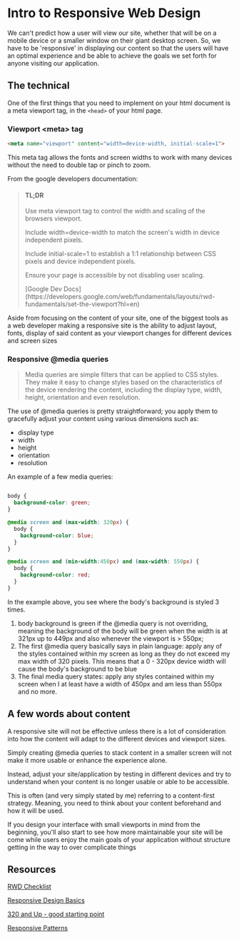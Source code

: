 # Intro to Responsive Web Design

We can't predict how a user will view our site, whether that will be on a mobile device or a smaller window on their giant desktop screen.  So, we have to be 'responsive' in displaying our content so that the users will have an optimal experience and be able to achieve the goals we set forth for anyone visiting our application.

## The technical

One of the first things that you need to implement on your html document is a meta viewport tag, in the `<head>` of your html page.

### Viewport &lt;meta&gt; tag

```html
<meta name="viewport" content="width=device-width, initial-scale=1">
```

This meta tag allows the fonts and screen widths to work with many devices without the need to double tap or pinch to zoom.

From the google developers documentation:

<blockquote>
<h4>TL;DR</h4>

<p>Use meta viewport tag to control the width and scaling of the browsers viewport.</p>

<p>Include width=device-width to match the screen's width in device independent pixels.</p>

<p>Include initial-scale=1 to establish a 1:1 relationship between CSS pixels and device independent pixels.</p>

<p>Ensure your page is accessible by not disabling user scaling.</p>
[Google Dev Docs](https://developers.google.com/web/fundamentals/layouts/rwd-fundamentals/set-the-viewport?hl=en)
</blockquote>

Aside from focusing on the content of your site, one of the biggest tools as a web developer making a responsive site is the ability to adjust layout, fonts, display of said content as your viewport changes for different devices and screen sizes

### Responsive @media queries

<blockquote>
Media queries are simple filters that can be applied to CSS styles. They make it easy to change styles based on the characteristics of the device rendering the content, including the display type, width, height, orientation and even resolution.
</blockquote>

The use of @media queries is pretty straightforward; you apply them to gracefully adjust your content using various dimensions such as:

- display type
- width
- height
- orientation
- resolution

An example of a few media queries:

```css

body {
  background-color: green;
}

@media screen and (max-width: 320px) {
  body {
    background-color: blue;
  }
}

@media screen and (min-width:450px) and (max-width: 550px) {
  body {
    background-color: red;
  }
}

```
In the example above, you see where the body's background is styled 3 times.

1. body background is green if the @media query is not overriding, meaning the background of the body will be green when the width is at 321px up to 449px and also whenever the viewport is > 550px;
2. The first @media query basically says in plain language: apply any of the styles contained within my screen as long as they do not exceed my max width of 320 pixels.  This means that a 0 - 320px device width will cause the body's background to be blue
3. The final media query states: apply any styles contained within my screen when I at least have a width of 450px and am less than 550px and no more.

## A few words about content

A responsive site will not be effective unless there is a lot of consideration into how the content will adapt to the different devices and viewport sizes.

Simply creating @media queries to stack content in a smaller screen will not make it more usable or enhance the experience alone.

Instead, adjust your site/application by testing in different devices and try to understand when your content is no longer usable or able to be accessible.

This is often (and very simply stated by me) referring to a content-first strategy.  Meaning, you need to think about your content beforehand and how it will be used.

If you design your interface with small viewports in mind from the beginning, you'll also start to see how more maintainable your site will be come while users enjoy the main goals of your application without structure getting in the way to over complicate things


## Resources

[RWD Checklist](http://rwdchecklist.com/)

[Responsive Design Basics](https://developers.google.com/web/fundamentals/layouts/rwd-fundamentals/)

[320 and Up - good starting point](http://stuffandnonsense.co.uk/projects/320andup//)

[Responsive Patterns](http://bradfrost.github.io/this-is-responsive/patterns.html)
